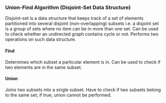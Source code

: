### Union-Find Algorithm (Disjoint-Set Data Structure)

Disjoint-set is a data structure that keeps track of a set of elements partitioned into several disjoint (non-overlapping) subsets i.e. a disjoint set is a group of sets where no item can be in more than one set.
Can be used to check whether an undirected graph contains cycle or not. Performs two operations on such data structure.

#### Find

Determines which subset a particular element is in. Can be used to check if two elements are in the same subset.

#### Union

Joins two subsets into a single subset. Have to check if two subsets belong to the same set; if true, union cannot be performed. 

